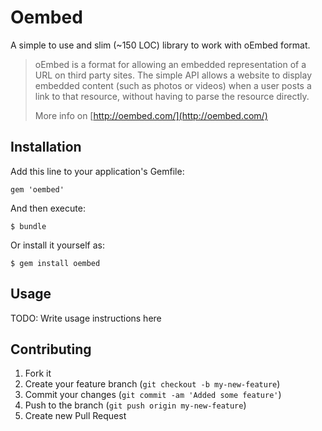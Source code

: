 # Oembed

A simple to use and slim (~150 LOC) library to work with oEmbed format.

> oEmbed is a format for allowing an embedded representation of a URL on third
> party sites. The simple API allows a website to display embedded content
> (such as photos or videos) when a user posts a link to that resource, without
> having to parse the resource directly.
>
> More info on [http://oembed.com/](http://oembed.com/)


## Installation

Add this line to your application's Gemfile:

    gem 'oembed'

And then execute:

    $ bundle

Or install it yourself as:

    $ gem install oembed

## Usage

TODO: Write usage instructions here

## Contributing

1. Fork it
2. Create your feature branch (`git checkout -b my-new-feature`)
3. Commit your changes (`git commit -am 'Added some feature'`)
4. Push to the branch (`git push origin my-new-feature`)
5. Create new Pull Request
